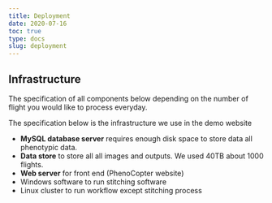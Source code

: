 ```yaml
---
title: Deployment
date: 2020-07-16
toc: true
type: docs
slug: deployment
---
```


## Infrastructure 

The specification of all components below depending on the number of flight you would like to process everyday. 

The specification below is the infrastructure we use in the demo website
* **MySQL database server** requires enough disk space to store data all phenotypic data.
* **Data store** to store all all images and outputs. We used 40TB about 1000 flights. 
* **Web server** for front end (PhenoCopter website)
* Windows software to run stitching software
* Linux cluster to run workflow except stitching process


